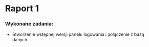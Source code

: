 # Raport 1
### Wykonane zadania:
* Stworzenie wstępnej wersji panelu logowania i połączenie z bazą danych
